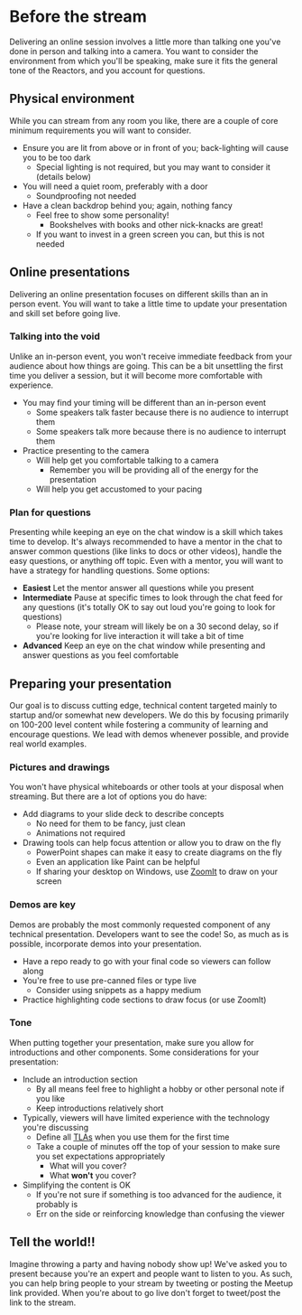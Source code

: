 # Before the stream

Delivering an online session involves a little more than talking one you've done in person and talking into a camera. You want to consider the environment from which you'll be speaking, make sure it fits the general tone of the Reactors, and you account for questions.

## Physical environment

While you can stream from any room you like, there are a couple of core minimum requirements you will want to consider.

- Ensure you are lit from above or in front of you; back-lighting will cause you to be too dark
  - Special lighting is not required, but you may want to consider it (details below)
- You will need a quiet room, preferably with a door
  - Soundproofing not needed
- Have a clean backdrop behind you; again, nothing fancy
  - Feel free to show some personality!
    - Bookshelves with books and other nick-knacks are great!
  - If you want to invest in a green screen you can, but this is not needed

## Online presentations

Delivering an online presentation focuses on different skills than an in person event. You will want to take a little time to update your presentation and skill set before going live.

### Talking into the void

Unlike an in-person event, you won't receive immediate feedback from your audience about how things are going. This can be a bit unsettling the first time you deliver a session, but it will become more comfortable with experience.

- You may find your timing will be different than an in-person event
  - Some speakers talk faster because there is no audience to interrupt them
  - Some speakers talk more because there is no audience to interrupt them
- Practice presenting to the camera
  - Will help get you comfortable talking to a camera
    - Remember you will be providing all of the energy for the presentation
  - Will help you get accustomed to your pacing

### Plan for questions

Presenting while keeping an eye on the chat window is a skill which takes time to develop. It's always recommended to have a mentor in the chat to answer common questions (like links to docs or other videos), handle the easy questions, or anything off topic. Even with a mentor, you will want to have a strategy for handling questions. Some options:

- **Easiest** Let the mentor answer all questions while you present
- **Intermediate** Pause at specific times to look through the chat feed for any questions (it's totally OK to say out loud you're going to look for questions)
  - Please note, your stream will likely be on a 30 second delay, so if you're looking for live interaction it will take a bit of time
- **Advanced** Keep an eye on the chat window while presenting and answer questions as you feel comfortable

## Preparing your presentation

Our goal is to discuss cutting edge, technical content targeted mainly to startup and/or somewhat new developers. We do this by focusing primarily on 100-200 level content while fostering a community of learning and encourage questions. We lead with demos whenever possible, and provide real world examples.

### Pictures and drawings

You won't have physical whiteboards or other tools at your disposal when streaming. But there are a lot of options you do have:

- Add diagrams to your slide deck to describe concepts
  - No need for them to be fancy, just clean
  - Animations not required
- Drawing tools can help focus attention or allow you to draw on the fly
  - PowerPoint shapes can make it easy to create diagrams on the fly
  - Even an application like Paint can be helpful
  - If sharing your desktop on Windows, use [ZoomIt](https://docs.microsoft.com/sysinternals/downloads/zoomit) to draw on your screen

### Demos are key

Demos are probably the most commonly requested component of any technical presentation. Developers want to see the code! So, as much as is possible, incorporate demos into your presentation.

- Have a repo ready to go with your final code so viewers can follow along
- You're free to use pre-canned files or type live
  - Consider using snippets as a happy medium
- Practice highlighting code sections to draw focus (or use ZoomIt)

### Tone

When putting together your presentation, make sure you allow for introductions and other components. Some considerations for your presentation:

- Include an introduction section
  - By all means feel free to highlight a hobby or other personal note if you like
  - Keep introductions relatively short
- Typically, viewers will have limited experience with the technology you're discussing
  - Define all [TLAs](https://en.wikipedia.org/wiki/Three-letter_acronym) when you use them for the first time
  - Take a couple of minutes off the top of your session to make sure you set expectations appropriately
    - What will you cover?
    - What **won't** you cover?
- Simplifying the content is OK
  - If you're not sure if something is too advanced for the audience, it probably is
  - Err on the side or reinforcing knowledge than confusing the viewer

## Tell the world!!

Imagine throwing a party and having nobody show up! We've asked you to present because you're an expert and people want to listen to you. As such, you can help bring people to your stream by tweeting or posting the Meetup link provided. When you're about to go live don't forget to tweet/post the link to the stream.

